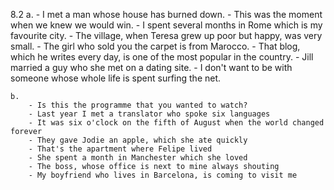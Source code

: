 8.2
    a.
        - I met a man whose house has burned down.
        - This was the moment when we knew we would win.
        - I spent several months in Rome which is my favourite city.
        - The village, when Teresa grew up poor but happy, was very small.
        - The girl who sold you the carpet is from Marocco.
        - That blog, which he writes every day, is one of the most popular in the country.
        - Jill married a guy who she met on a dating site.
        - I don't want to be with someone whose whole life is spent surfing the net.

    b.
        - Is this the programme that you wanted to watch?
        - Last year I met a translator who spoke six languages
        - It was six o'clock on the fifth of August when the world changed forever
        - They gave Jodie an apple, which she ate quickly
        - That's the apartment where Felipe lived
        - She spent a month in Manchester which she loved
        - The boss, whose office is next to mine always shouting
        - My boyfriend who lives in Barcelona, is coming to visit me